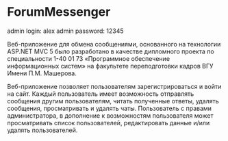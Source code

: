 # ForumMessenger
admin login: alex
admin password: 12345

Веб-приложение для обмена сообщениями,  основанного на технологии ASP.NET MVC 5 было разработано в качестве дипломного проекта по специальности 1-40 01 73 «Программное обеспечение информационных систем» на факультете переподготовки кадров ВГУ Имени П.М. Машерова.  

Веб-приложение позволяет пользователям зарегистрироваться и  войти на сайт.  Каждый пользователь имеет возможность отправлять сообщения другим пользователям, читать полученные ответы,  удалять сообщения, просматривать и удалять чаты. Пользователь с правами администратора, в дополнение к возможностям пользователя может просматривать список пользователей, редактировать данные и/или удалять пользователей.  
